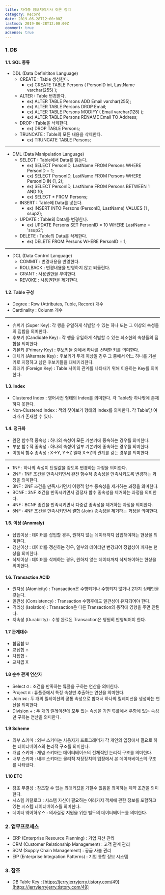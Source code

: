 ```yaml
---
title: 자격증 정보처리기사 이론 정리
category: Record
date: 2019-06-28T12:00:00Z
lastmod: 2019-06-28T12:00:00Z
comment: true
adsense: true
---
```


### 1. DB

#### 1.1. SQL 종류

* DDL (Data Definititon Language)
  * CREATE : Table 생성한다.
    * ex) CREATE TABLE Persons ( PersonID int, LastName varchar(255) );
  * ALTER : Table 변경한다.
    * ex) ALTER TABLE Persons ADD Email varchar(255);
    * ex) ALTER TABLE Persons DROP Email;
    * ex) ALTER TABLE Persons MODIFY ( Email varchar(128) );
    * ex) ALTER TABLE Persons RENAME Email TO Address;
  * DROP : Table을 삭제한다.
    * ex) DROP TABLE Persons; 
  * TRUNCATE : Table의 모든 내용을 삭제한다.
    * ex) TRUNCATE TABLE Persons;

---

* DML (Data Manipulation Language)
  * SELECT : Table에서 Data를 읽는다.
    * ex) SELECT PersonID, LastName FROM Persons WHERE PersonID = 1;
    * ex) SELECT PersonID, LastName FROM Persons WHERE PersonID IN (1, 2);
    * ex) SELECT PersonID, LastName FROM Persons BETWEEN 1 AND 10;
    * ex) SELECT * FROM Persons;
  * INSERT : Table에 Data를 넣는다.
    * ex) INSERT INTO Persons (PersonID, LastName) VALUES (1 , ssup2);
  * UPDATE : Table의 Data를 변경한다.
    * ex) UPDATE Persons SET PersonID = 10 WHERE LastName = 'ssup2';
  * DELETE : Table의 Data를 삭제한다.
    * ex) DELETE FROM Persons WHERE PersonID = 1;

---

* DCL (Data Control Language)
  * COMMIT : 변경내용을 반영한다.
  * ROLLBACK : 변경내용을 반영하지 않고 되돌린다.
  * GRANT : 사용권한을 부여한다.
  * REVOKE : 사용권한을 제거한다.

#### 1.2. Table 구성 

* Degree : Row (Attributes, Tuble, Record) 개수
* Cardinality : Colunm 개수

---

* 슈퍼키 (Super Key): 각 행을 유일하게 식별할 수 있는 하나 또는 그 이상의 속성들의 집합을 의미한다.
* 후보키 (Candidate Key) : 각 행을 유일하게 식별할 수 있는 최소한의 속성들의 집합을 의미한다.
* 기본키 (Primary Key) : 후보키들 중에서 하나를 선택한 키를 의미한다.
* 대체키 (Alternate Key) : 후보키가 두개 이상일 경우 그 중에서 어느 하나를 기본키로 지정하고 남은 후보키들을 대체키라한다.
* 외래키 (Foreign Key) : Table 사이의 관계를 나타내기 위해 이용하는 Key를 의미한다.

#### 1.3. Index

* Clustered Index : 영어사전 형태의 Index를 의미한다. 각 Table당 하나밖에 존재하지 못한다.
* Non-Clustered Index : 책의 찾아보기 형태의 Index를 의미한다. 각 Table당 여러개가 존재할 수 있다.

#### 1.4. 정규화

* 완전 함수적 종속성 : 하나의 속성이 모든 기본키에 종속하는 경우를 의미한다.
* 부분 함수적 종속성 : 하나의 속성이 일부 기본키에 종속하는 경우를 의미한다.
* 이행적 함수 종속성 : X->Y, Y->Z 일때 X->Z의 관계를 갖는 경우를 의미한다.

---

* 1NF : 하나의 속성이 단일값을 갖도록 변경하는 과정을 의미한다.
* 2NF : 1NF 조건을 만족시키면서 완전 함수적 종속성을 만족시키도록 변경하는 과정을 의미한다.
* 3NF : 2NF 조건을 만족시키면서 이행적 함수 종속성을 제거하는 과정을 의미한다.
* BCNF : 3NF 조건을 만족시키면서 결정자 함수 종속성을 제거하는 과정을 의미한다.
* 4NF : BCNF 종건을 만족시키면서 다중값 종속성을 제거하는 과정을 의미한다.
* 5NF : 4NF 조건을 만족시키면서 결합 (Join) 종속성을 제거하는 과정을 의미한다.

#### 1.5. 이상 (Anomaly)

* 삽입이상 : 데이터를 삽입할 경우, 원하지 않는 데이터까지 삽입해야하는 현상을 의미한다.
* 갱신이상 : 데이터를 갱신하는 경우, 일부의 데이터만 변경되어 정합성이 깨지는 현상을 의미한다.
* 삭제이상 : 데이터를 삭제하는 경우, 원하지 않는 데이터까지 삭제해야하는 현상을 의미한다.

#### 1.6. Transaction ACID

* 원자성 (Atomicity) : Transaction은 수행되거나 수행되지 않거나 2가지 상태만을 갖는다. 
* 일관성 (Consistency) : Transaction 수행후에도 일관성이 유지되어야 한다.
* 격리성 (Isolation) : Transaction은 다른 Transaction의 동작에 영향을 주면 안된다.
* 지속성 (Durability) : 수행 완료된 Transaction은 영원히 반영되어야 한다.

#### 1.7 관계대수

* 합집합 U
* 교집합 ∩
* 차집합 -
* 교차곱 X

#### 1.8 순수 관계 연산자

* Select σ : 조건을 만족하는 튜플을 구하는 연산을 의미한다.
* Project π : 튜플중에서 특정 속성만 추출하는 연산을 의미한다.
* Join ⋈ : 두 개의 릴레이션의 공통 속성으로 합쳐서 하나의 릴레이션을 생성하는 연산을 의미한다.
* Division ÷ : 두 개의 릴레이션에 모두 있는 속성을 가진 튜플에서 우항에 있는 속성만 구하는 연산을 의미한다.

#### 1.9 Scheme

* 외부 스키마 : 외부 스키마는 사용자가 프로그래머가 각 개인의 입장에서 필요로 하는 데이터베이스의 논리적 구조를 의미한다.
* 개념 스키마 : 개념 스키마는 데이터베이스의 전체적인 논리적 구조를 의미한다.
* 내부 스키마 : 내부 스키마는 물리적 저장장치의 입장에서 본 데이터베이스의 구조를 나타낸다.

#### 1.10 ETC

* 참조 무결성 : 참조할 수 없는 외래키값을 가질수 없음을 의미하는 제약 조건을 의미한다.
* 시스템 카탈로그 : 시스템 자신이 필요하는 여러가지 객체에 관한 정보를 포함하고 있는 시스템 테이터베이스를 의미한다.
* 데이터 웨어하우스 : 의사결정 지원을 위한 별도의 데이터베이스를 의미한다.

### 2. 업무프로세스

* ERP (Enterprise Resource Planning) : 기업 자산 관리
* CRM (Customer Relationship Management) : 고객 관계 관리
* SCM (Supply Chain Management) : 공급 사슬 관리
* EIP (Enterprise Integration Patterns) : 기업 통합 정보 시스템

### 3. 참조

* DB Table Key : [https://jerryjerryjerry.tistory.com/49](https://jerryjerryjerry.tistory.com/49)


